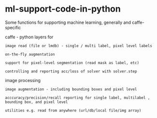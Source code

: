 # ml-support-code-in-python
Some functions for supporting machine learning, generally and caffe-specific

caffe - python layers for

    image read (file or lmdb) - single / multi label, pixel level labels

    on-the-fly augmentation

    support for pixel-level segmentation (read mask as label, etc)

    controlling and reporting acc/loss of solver with solver.step

image processing

    image augmentation - including bounding boxes and pixel level

    acccuracy/precision/recall reporting for single label, multilabel , bounding box, and pixel level

    utilities e.g. read from anywhere (url/db/local file/img array)

